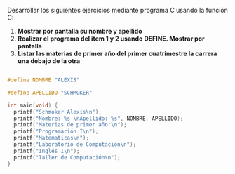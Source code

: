 Desarrollar los siguientes ejercicios mediante programa C usando la función C:

1. **Mostrar por pantalla su nombre y apellido**
2. **Realizar el programa del item 1 y 2 usando DEFINE. Mostrar por pantalla**
3. **Listar las materias de primer año del primer cuatrimestre la carrera una debajo de la otra**

```c

#define NOMBRE "ALEXIS"

#define APELLIDO "SCHMOKER"

int main(void) {
  printf("Schmoker Alexis\n");
  printf("Nombre: %s \nApellido: %s", NOMBRE, APELLIDO);
  printf("Materias de primer año:\n");
  printf("Programación I\n");
  printf("Matematicas\n");
  printf("Laboratorio de Computación\n");
  printf("Inglés I\n");
  printf("Taller de Computación\n");
}
```